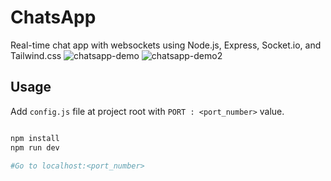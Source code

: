 # ChatsApp

Real-time chat app with websockets using Node.js, Express, Socket.io, and Tailwind.css
![chatsapp-demo](https://user-images.githubusercontent.com/76813454/166804819-6b5ee18c-4928-4cee-ba83-d72b3bf55a7f.png)
![chatsapp-demo2](https://user-images.githubusercontent.com/76813454/166804859-44e21af5-0e0d-45df-9985-a48f2bac01c1.png)


## Usage

Add `config.js` file at project root with `PORT : <port_number>` value.

```sh

npm install
npm run dev

#Go to localhost:<port_number>
```

